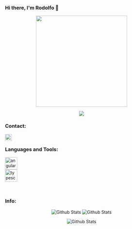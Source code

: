 ### Hi there, I'm Rodolfo 👋

<p align="center">
  <img width="300px" heigth="300px" src="https://camo.githubusercontent.com/e220312fa9d2fc06c614f678b1e628bd867d9f5780bcac14afc2dbe0494f9132/68747470733a2f2f6d69726f2e6d656469756d2e636f6d2f6d61782f3837352f312a557263323873626e4f52474f57356f796f68513036672e676966" />
</p>

<p align="center">
  <img src="https://gpvc.arturio.dev/RondonLeonR" />
</p>


### Contact:
[<img align="left" alt="codeSTACKr | LinkedIn" width="22px" src="https://img.icons8.com/external-justicon-lineal-color-justicon/64/000000/external-linkedin-social-media-justicon-lineal-color-justicon.png" />][linkedin]

</br>

### Languages and Tools:

[<img src='https://cdn.jsdelivr.net/npm/simple-icons@3.0.1/icons/angular.svg' alt='angular' height='40'>](https://angular.io/)  
[<img src='https://cdn.jsdelivr.net/npm/simple-icons@3.0.1/icons/typescript.svg' alt='typescript' height='40'>](https://www.typescriptlang.org/)  

</br>

### Info:
<p align="center">
  <img align="center" alt="Github Stats" src="https://github-readme-stats.vercel.app/api?username=RondonLeonR&show_icons=true&theme=tokyonight" />
  <img align="center" alt="Github Stats" src="https://github-readme-stats.vercel.app/api/top-langs/?username=RondonLeonR&layout=compact&theme=tokyonight" />
</p>
<p align="center">
  <img align="center" alt="Github Stats" src="https://github-readme-streak-stats.herokuapp.com/?user=RondonLeonR" />
</p>

[linkedin]: https://www.linkedin.com/in/rodolfo-rondon-leon-9665251a1/
